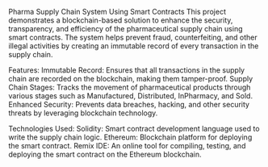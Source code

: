 Pharma Supply Chain System Using Smart Contracts
This project demonstrates a blockchain-based solution to enhance the security, transparency, and efficiency of the pharmaceutical supply chain using smart contracts. The system helps prevent fraud, counterfeiting, and other illegal activities by creating an immutable record of every transaction in the supply chain.

Features:
Immutable Record: Ensures that all transactions in the supply chain are recorded on the blockchain, making them tamper-proof.
Supply Chain Stages: Tracks the movement of pharmaceutical products through various stages such as Manufactured, Distributed, InPharmacy, and Sold.
Enhanced Security: Prevents data breaches, hacking, and other security threats by leveraging blockchain technology.

Technologies Used:
Solidity: Smart contract development language used to write the supply chain logic.
Ethereum: Blockchain platform for deploying the smart contract.
Remix IDE: An online tool for compiling, testing, and deploying the smart contract on the Ethereum blockchain.
